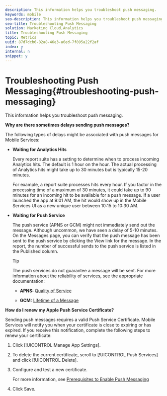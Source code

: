 ```yaml
---
description: This information helps you troubleshoot push messaging.
keywords: mobile
seo-description: This information helps you troubleshoot push messaging.
seo-title: Troubleshooting Push Messaging
solution: Marketing Cloud,Analytics
title: Troubleshooting Push Messaging
topic: Metrics
uuid: 87d7dcb6-82a8-46e3-a6ed-7f895a22f2af
index: y
internal: n
snippet: y
---
```


# Troubleshooting Push Messaging{#troubleshooting-push-messaging}

This information helps you troubleshoot push messaging.

**Why are there sometimes delays sending push messages?**

The following types of delays might be associated with push messages for Mobile Services:

*   **Waiting for Analytics Hits**
    
    Every report suite has a setting to determine when to process incoming Analytics hits. The default is 1 hour on the hour. The actual processing of Analytics hits might take up to 30 minutes but is typically 15-20 minutes.
    
    For example, a report suite processes hits every hour. If you factor in the processing time of a maximum of 30 minutes, it could take up to 90 minutes for an incoming hit to be available for a push message. If a user launched the app at 9:01 AM, the hit would show up in the Mobile Services UI as a new unique user between 10:15 to 10:30 AM.
    
*   **Waiting for Push Service**
    
    The push service (APNS or GCM) might not immediately send out the message. Although uncommon, we have seen a delay of 5-10 minutes. On the Messages page, you can verify that the push message has been sent to the push service by clicking the View link for the message. In the report, the number of successful sends to the push service is listed in the Published column.
    
    >[!TIP]
    >
    >The push services do not guarantee a message will be sent. For more information about the reliability of services, see the appropriate documentation:
    >
    >*   **APNS:** [Quality of Service](https://developer.apple.com/documentation/usernotifications)
    >
    >*   **GCM:** [Lifetime of a Message](https://developers.google.com/cloud-messaging/concept-options)

**How do I renew my Apple Push Service Certificate?**

Sending push messages requires a valid Push Service Certificate. Mobile Services will notify you when your certificate is close to expiring or has expired. If you receive this notification, complete the following steps to renew your certificate:

1.  Click [!UICONTROL Manage App Settings].
2.  To delete the current certificate, scroll to [!UICONTROL Push Services] and click [!UICONTROL Delete].
3.  Configure and test a new certificate.
    
    For more information, see [Prerequisites to Enable Push Messaging](https://marketing.adobe.com/resources/help/en_US/mobile/prerequisites_push_messaging.html)
    
4.  Click Save.